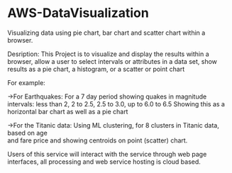 # AWS-DataVisualization
Visualizing data using pie chart, bar chart and scatter chart within a browser.

Desription: 
This Project is to visualize and display the results within a browser, 
allow a user to select intervals or attributes in a data set, show 
 results as a pie chart, a histogram, or a scatter or point chart 
  
For example: 

->For Earthquakes: 
  For a 7 day period showing quakes in magnitude intervals: less than 2, 
  2 to 2.5, 2.5 to 3.0, up to 6.0 to 6.5 
  Showing this as a horizontal bar chart as well as a pie chart 

->For the Titanic data: 
	Using ML clustering, for 8 clusters in Titanic data, based on age  
  and fare price and showing centroids on point (scatter) chart.  

  Users of this service will interact with the service through web page 
  interfaces, all processing and web service hosting is cloud based. 
